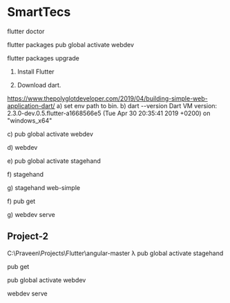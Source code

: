 # SmartTecs


flutter doctor

flutter packages pub global activate webdev

flutter packages upgrade

1) Install Flutter

2) Download dart.

https://www.thepolyglotdeveloper.com/2019/04/building-simple-web-application-dart/
a) set env path to bin.
b) dart --version
Dart VM version: 2.3.0-dev.0.5.flutter-a1668566e5 (Tue Apr 30 20:35:41 2019 +0200) on "windows_x64"

c) pub global activate webdev

d) webdev

e) pub global activate stagehand

f) stagehand

g) stagehand web-simple

f) pub get

g) webdev serve


 Project-2
 -----------------
C:\Praveen\Projects\Flutter\angular-master
λ pub global activate stagehand

pub get

pub global activate webdev

webdev serve
